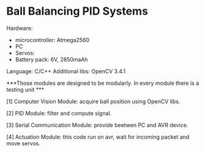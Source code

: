 # Ball Balancing PID Systems 

Hardware:
- microcontroller: Atmega2560
- PC
- Servos:
- Battery pack: 6V, 2850maAh

Language: C/C++
Additional libs: OpenCV 3.4.1

***Those modules are designed to be modularly.
In every module there is a testing unit ***

[1] Computer Vision Module: acquire ball position using OpenCV libs.

[2] PID Module: filter and compute signal.

[3] Serial Communication Module: provide beetwen PC and AVR device.

[4] Actuation Module: this code run on avr, wait for incoming packet and move servos.

